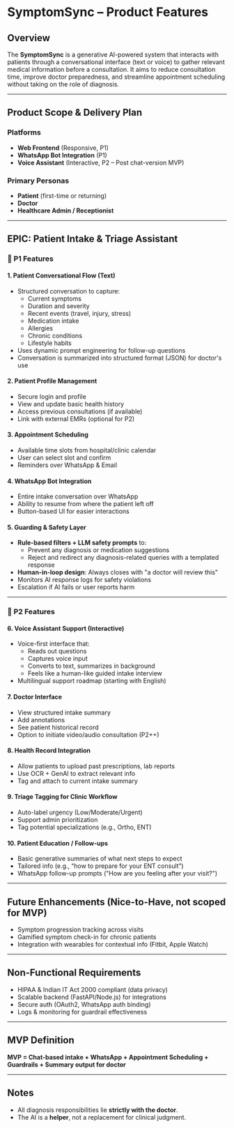 # SymptomSync – Product Features

## Overview

The **SymptomSync** is a generative AI-powered system that interacts with patients through a conversational interface (text or voice) to gather relevant medical information before a consultation. It aims to reduce consultation time, improve doctor preparedness, and streamline appointment scheduling without taking on the role of diagnosis.

---

## Product Scope & Delivery Plan

### Platforms
- **Web Frontend** (Responsive, P1)
- **WhatsApp Bot Integration** (P1)
- **Voice Assistant** (Interactive, P2 – Post chat-version MVP)

### Primary Personas
- **Patient** (first-time or returning)
- **Doctor**
- **Healthcare Admin / Receptionist**

---

## EPIC: Patient Intake & Triage Assistant

### 🎯 P1 Features

#### 1. Patient Conversational Flow (Text)
- Structured conversation to capture:
  - Current symptoms
  - Duration and severity
  - Recent events (travel, injury, stress)
  - Medication intake
  - Allergies
  - Chronic conditions
  - Lifestyle habits
- Uses dynamic prompt engineering for follow-up questions
- Conversation is summarized into structured format (JSON) for doctor's use

#### 2. Patient Profile Management
- Secure login and profile
- View and update basic health history
- Access previous consultations (if available)
- Link with external EMRs (optional for P2)

#### 3. Appointment Scheduling
- Available time slots from hospital/clinic calendar
- User can select slot and confirm
- Reminders over WhatsApp & Email

#### 4. WhatsApp Bot Integration
- Entire intake conversation over WhatsApp
- Ability to resume from where the patient left off
- Button-based UI for easier interactions

#### 5. Guarding & Safety Layer
- **Rule-based filters + LLM safety prompts** to:
  - Prevent any diagnosis or medication suggestions
  - Reject and redirect any diagnosis-related queries with a templated response
- **Human-in-loop design**: Always closes with "a doctor will review this"
- Monitors AI response logs for safety violations
- Escalation if AI fails or user reports harm

---

### 🚧 P2 Features

#### 6. Voice Assistant Support (Interactive)
- Voice-first interface that:
  - Reads out questions
  - Captures voice input
  - Converts to text, summarizes in background
  - Feels like a human-like guided intake interview
- Multilingual support roadmap (starting with English)

#### 7. Doctor Interface
- View structured intake summary
- Add annotations
- See patient historical record
- Option to initiate video/audio consultation (P2++)

#### 8. Health Record Integration
- Allow patients to upload past prescriptions, lab reports
- Use OCR + GenAI to extract relevant info
- Tag and attach to current intake summary

#### 9. Triage Tagging for Clinic Workflow
- Auto-label urgency (Low/Moderate/Urgent)
- Support admin prioritization
- Tag potential specializations (e.g., Ortho, ENT)

#### 10. Patient Education / Follow-ups
- Basic generative summaries of what next steps to expect
- Tailored info (e.g., “how to prepare for your ENT consult”)
- WhatsApp follow-up prompts ("How are you feeling after your visit?")

---

## Future Enhancements (Nice-to-Have, not scoped for MVP)

- Symptom progression tracking across visits
- Gamified symptom check-in for chronic patients
- Integration with wearables for contextual info (Fitbit, Apple Watch)

---

## Non-Functional Requirements

- HIPAA & Indian IT Act 2000 compliant (data privacy)
- Scalable backend (FastAPI/Node.js) for integrations
- Secure auth (OAuth2, WhatsApp auth binding)
- Logs & monitoring for guardrail effectiveness

---

## MVP Definition

**MVP = Chat-based intake + WhatsApp + Appointment Scheduling + Guardrails + Summary output for doctor**

---

## Notes

- All diagnosis responsibilities lie **strictly with the doctor**.
- The AI is a **helper**, not a replacement for clinical judgment.
